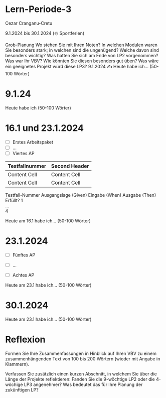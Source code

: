 # Lern-Periode-3
Cezar Cranganu-Cretu

9.1.2024 bis 30.1.2024 (☃️ Sportferien)

Grob-Planung
Wo stehen Sie mit Ihren Noten? In welchen Modulen waren Sie besonders stark; in welchen sind die ungenügend? Welche davon sind besonders wichtig?
Was hatten Sie sich am Ende von LP2 vorgenommen? Was war Ihr VBV? Wie könnten Sie diesen besonders gut üben?
Was wäre ein geeignetes Projekt würd diese LP3?
9.1.2024
✍️ Heute habe ich... (50-100 Wörter)

# 9.1.24 

Heute habe ich (50-100 Wörter)

# 16.1 und 23.1.2024

- [ ] Erstes Arbeitspaket
- [ ] ...
- [ ] Viertes AP

| Testfallnummer  | Second Header |
| ------------- | ------------- |
| Content Cell  | Content Cell  |
| Content Cell  | Content Cell  |


Testfall-Nummer	Ausgangslage (Given)	Eingabe (When)	Ausgabe (Then)	Erfüllt?
1				
...				
4

Heute am 16.1 habe ich... (50-100 Wörter)

# 23.1.2024

- [ ] Fünftes AP
- [ ] ...
- [ ] Achtes AP





Heute am 23.1 habe ich... (50-100 Wörter)

# 30.1.2024 

Heute am 23.1 habe ich... (50-100 Wörter)

# Reflexion

Formen Sie Ihre Zusammenfassungen in Hinblick auf Ihren VBV zu einem zusammenhängenden Text von 100 bis 200 Wörtern (wieder mit Angabe in Klammern).

Verfassen Sie zusätzlich einen kurzen Abschnitt, in welchem Sie über die Länge der Projekte reflektieren: Fanden Sie die 9-wöchtige LP2 oder die 4-wöchige LP3 angenehmer? Was bedeutet das für Ihre Planung der zukünftigen LP?

